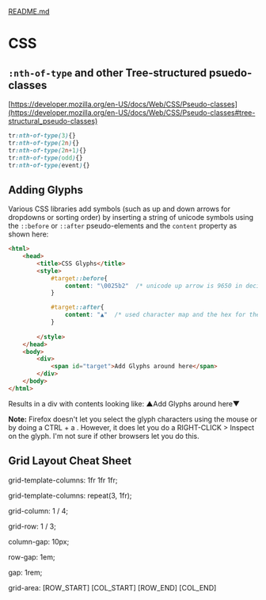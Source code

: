 [README.md](README.md)

# CSS

## `:nth-of-type` and other Tree-structured psuedo-classes

[https://developer.mozilla.org/en-US/docs/Web/CSS/Pseudo-classes](https://developer.mozilla.org/en-US/docs/Web/CSS/Pseudo-classes#tree-structural_pseudo-classes)


```css
tr:nth-of-type(3){}
tr:nth-of-type(2n){}
tr:nth-of-type(2n+1){}
tr:nth-of-type(odd){}
tr:nth-of-type(event){}
```

## Adding Glyphs

Various CSS libraries add symbols (such as up and down arrows for dropdowns or 
sorting order) by inserting a string of unicode symbols using the `::before` 
or `::after` pseudo-elements and the `content` property as shown here:

```html
<html>
    <head>
        <title>CSS Glyphs</title>
        <style>
            #target::before{
                content: "\0025b2"  /* unicode up arrow is 9650 in decimal */
            }

            #target::after{
                content: "▲"  /* used character map and the hex for the unicode character for this */
            }
    
        </style>
    </head>
    <body>
        <div>
            <span id="target">Add Glyphs around here</span>
        </div>
    </body>
</html>
```

Results in a div with contents looking like: ▲Add Glyphs around here▼

**Note:** Firefox doesn't let you select the glyph characters using the mouse
or by doing a CTRL + a .  However, it does let you do a RIGHT-CLICK > Inspect
on the glyph.  I'm not sure if other browsers let you do this.

## Grid Layout Cheat Sheet

grid-template-columns: 1fr 1fr 1fr;

grid-template-columns: repeat(3, 1fr);

grid-column: 1 / 4;

grid-row: 1 / 3;

column-gap: 10px;

row-gap: 1em;

gap: 1rem;

grid-area: [ROW_START] [COL_START] [ROW_END] [COL_END]





